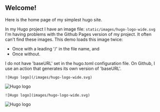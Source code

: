 ## Welcome!

Here is the home page of my simplest hugo site. 

In my Hugo project I have an image file:  <code>static/images/hugo-logo-wide.svg</code>
I'm having problems with the Github Pages version of my project. 
It often can't find these images.  This demo loads this image twice:

- Once with a leading '/' in the file name, and
- Once without.

I do not have 'baseURL' set in the hugo.toml configuration file.  On Github, I use an action that generates its own version of 'baseURL'.


```
![Hugo logo](/images/hugo-logo-wide.svg)
```
![Hugo logo](/images/hugo-logo-wide.svg)

```
![Hugo logo](images/hugo-logo-wide.svg)
```
![Hugo logo](images/hugo-logo-wide.svg)
